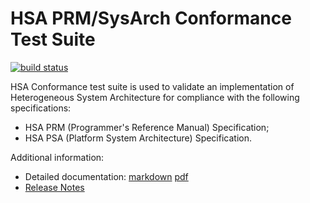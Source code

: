 HSA PRM/SysArch Conformance Test Suite
======================================

[![build status](https://gitlab.com/hsafoundation-spb/HSA-Conformance-Tests-PRM/badges/master/build.svg)](https://gitlab.com/hsafoundation-spb/HSA-Conformance-Tests-PRM/commits/master)

HSA Conformance test suite is used to validate an implementation
of Heterogeneous System Architecture for compliance with the following specifications:

- HSA PRM (Programmer's Reference Manual) Specification;
- HSA PSA (Platform System Architecture) Specification.

Additional information:
  * Detailed documentation: [markdown](docs/HsaPrmConformance.md) [pdf](docs/HsaPrmConformance.pdf)
  * [Release Notes](docs/ReleaseNotes)

